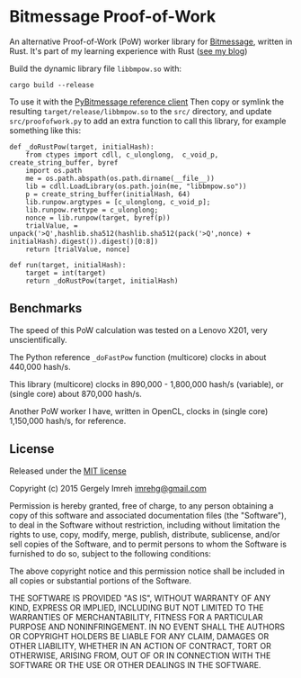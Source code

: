 # Bitmessage Proof-of-Work

An alternative Proof-of-Work (PoW) worker library for [Bitmessage][bitmessage],
written in Rust. It's part of my learning experience with Rust ([see my blog][blog])

Build the dynamic library file `libbmpow.so` with:

    cargo build --release
	
To use it with the [PyBitmessage reference client][pybitmessage]
Then copy or symlink the resulting `target/release/libbmpow.so` to the
`src/` directory, and update `src/proofofwork.py` to add an extra function
to call this library, for example something like this:

    def _doRustPow(target, initialHash):
        from ctypes import cdll, c_ulonglong,  c_void_p, create_string_buffer, byref
        import os.path
        me = os.path.abspath(os.path.dirname(__file__))
        lib = cdll.LoadLibrary(os.path.join(me, "libbmpow.so"))
        p = create_string_buffer(initialHash, 64)
        lib.runpow.argtypes = [c_ulonglong, c_void_p];
        lib.runpow.rettype = c_ulonglong;
        nonce = lib.runpow(target, byref(p))
        trialValue, = unpack('>Q',hashlib.sha512(hashlib.sha512(pack('>Q',nonce) + initialHash).digest()).digest()[0:8])
        return [trialValue, nonce]

    def run(target, initialHash):
        target = int(target)
        return _doRustPow(target, initialHash)

[blog]: https://gergely.imreh.net/blog/2015/11/language-of-the-month-rust/ "Language of the Month: Rust"
[bitmessage]: https://bitmessage.org/wiki/Main_Page "Bitmessage Wiki"
[pybitmessage]: https://github.com/Bitmessage/PyBitmessage

## Benchmarks

The speed of this PoW calculation was tested on a Lenovo X201, very unscientifically.

The Python reference `_doFastPow` function (multicore) clocks in about 440,000 hash/s.

This library (multicore) clocks in 890,000 - 1,800,000 hash/s (variable), or (single core) 
about 870,000 hash/s.

Another PoW worker I have, written in OpenCL, clocks in (single core) 1,150,000 hash/s,
for reference.

## License

Released under the [MIT license](https://opensource.org/licenses/MIT)

Copyright (c) 2015 Gergely Imreh <imrehg@gmail.com>

Permission is hereby granted, free of charge, to any person obtaining a copy
of this software and associated documentation files (the "Software"), to deal
in the Software without restriction, including without limitation the rights
to use, copy, modify, merge, publish, distribute, sublicense, and/or sell
copies of the Software, and to permit persons to whom the Software is
furnished to do so, subject to the following conditions:

The above copyright notice and this permission notice shall be included in
all copies or substantial portions of the Software.

THE SOFTWARE IS PROVIDED "AS IS", WITHOUT WARRANTY OF ANY KIND, EXPRESS OR
IMPLIED, INCLUDING BUT NOT LIMITED TO THE WARRANTIES OF MERCHANTABILITY,
FITNESS FOR A PARTICULAR PURPOSE AND NONINFRINGEMENT.  IN NO EVENT SHALL THE
AUTHORS OR COPYRIGHT HOLDERS BE LIABLE FOR ANY CLAIM, DAMAGES OR OTHER
LIABILITY, WHETHER IN AN ACTION OF CONTRACT, TORT OR OTHERWISE, ARISING FROM,
OUT OF OR IN CONNECTION WITH THE SOFTWARE OR THE USE OR OTHER DEALINGS IN
THE SOFTWARE.
